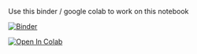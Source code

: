 Use this binder / google colab to work on this notebook

[![Binder](https://mybinder.org/badge_logo.svg)](https://mybinder.org/v2/gh/saimalleshk/data_working/main?labpath=Day-4%2FDay-4.ipynb)

<a href="https://colab.research.google.com/github/saimalleshk/data_working/blob/main/Day-4/Day-4.ipynb" target="_parent"><img src="https://colab.research.google.com/assets/colab-badge.svg" alt="Open In Colab"/></a>
